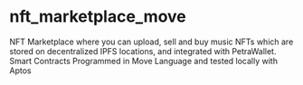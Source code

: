 # nft_marketplace_move
NFT Marketplace where you can upload, sell and buy music NFTs which are stored on decentralized IPFS locations, and integrated with PetraWallet. Smart Contracts Programmed in Move Language and tested locally with Aptos
